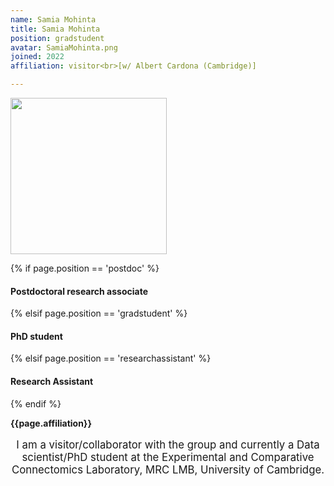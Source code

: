 ```yaml
---
name: Samia Mohinta
title: Samia Mohinta
position: gradstudent
avatar: SamiaMohinta.png
joined: 2022
affiliation: visitor<br>[w/ Albert Cardona (Cambridge)]

---
```


<img width="250" src="{{site.baseurl}}/images/people/{{page.avatar}}" data-action="zoom">

 {% if page.position == 'postdoc' %}
<h4>Postdoctoral research associate</h4>
 {% elsif page.position == 'gradstudent' %}
<h4>PhD student</h4>
{% elsif page.position == 'researchassistant' %}
<h4>Research Assistant</h4>
 {% endif %}

<b>{{page.affiliation}}</b>
<br>

<header class="masthead text-justify" style="font-size:120%">

I am a visitor/collaborator with the group and currently a Data scientist/PhD student at the Experimental and Comparative Connectomics Laboratory, MRC LMB, University of Cambridge.